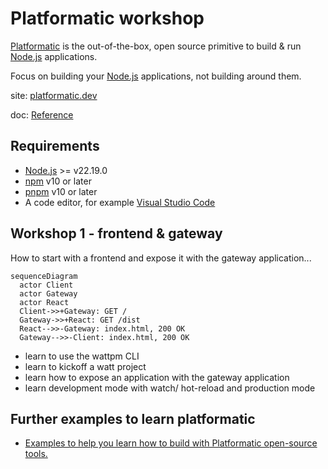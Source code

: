 # Platformatic workshop

[Platformatic](https://platformatic.dev/) is the out-of-the-box, open source primitive to build & run [Node.js](https://nodejs.org/) applications.

Focus on building your [Node.js](https://nodejs.org/) applications, not building around them.

site: [platformatic.dev](https://platformatic.dev/)

doc: [Reference](https://platformatic.dev/docs/Overview)

## Requirements

- [Node.js](https://nodejs.org/) >= v22.19.0
- [npm](https://docs.npmjs.com/cli/) v10 or later
- [pnpm](https://pnpm.io/) v10 or later
- A code editor, for example [Visual Studio Code](https://code.visualstudio.com/)

## Workshop 1 - frontend & gateway

How to start with a frontend and expose it with the gateway application...

```mermaid
sequenceDiagram
  actor Client
  actor Gateway
  actor React
  Client->>+Gateway: GET /
  Gateway->>+React: GET /dist
  React-->>-Gateway: index.html, 200 OK
  Gateway-->>-Client: index.html, 200 OK
```

- learn to use the wattpm CLI
- learn to kickoff a watt project
- learn how to expose an application with the gateway application
- learn development mode with watch/ hot-reload and production mode

## Further examples to learn platformatic

- [Examples to help you learn how to build with Platformatic open-source tools.](https://github.com/platformatic/examples)
